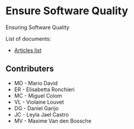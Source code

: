 # Ensure Software Quality

Ensuring Software Quality

List of documents:

* [Articles list](docs/articles.md)

## Contributers

* MD - Mario David
* ER - Elisabetta Ronchieri
* MC - Miguel Colom
* VL - Violaine Louvet
* DG - Daniel Garijo
* JC - Leyla Jael Castro
* MV - Maxime Van den Bossche
